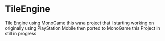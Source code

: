 # TileEngine

Tile Engine using MonoGame this wasa project that I starting working on originally using PlayStation Mobile then ported to MonoGame this Project in still in progress
